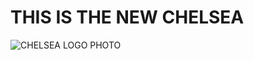 # THIS IS THE NEW CHELSEA
![CHELSEA LOGO PHOTO](https://ssl.gstatic.com/onebox/media/sports/logos/fhBITrIlbQxhVB6IjxUO6Q_64x64.png)
